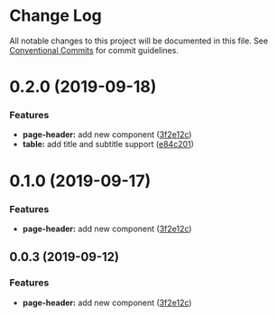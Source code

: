 # Change Log

All notable changes to this project will be documented in this file.
See [Conventional Commits](https://conventionalcommits.org) for commit guidelines.

# 0.2.0 (2019-09-18)


### Features

* **page-header:** add new component ([3f2e12c](https://github.com/synerise/ds/commit/3f2e12c))
* **table:** add title and subtitle support ([e84c201](https://github.com/synerise/ds/commit/e84c201))





# 0.1.0 (2019-09-17)


### Features

* **page-header:** add new component ([3f2e12c](https://github.com/synerise/ds/commit/3f2e12c))





## 0.0.3 (2019-09-12)


### Features

* **page-header:** add new component ([3f2e12c](https://github.com/synerise/ds/commit/3f2e12c))
